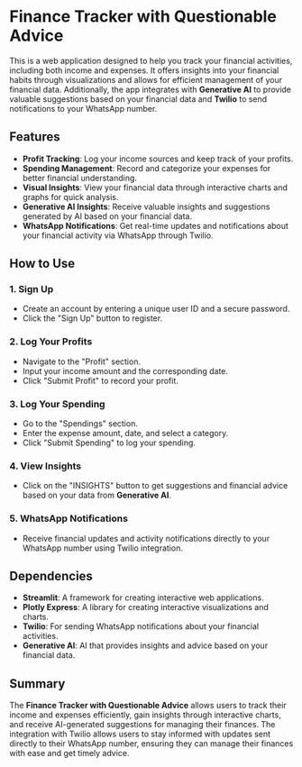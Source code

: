 # Finance Tracker with Questionable Advice

This is a web application designed to help you track your financial activities, including both income and expenses. It offers insights into your financial habits through visualizations and allows for efficient management of your financial data. Additionally, the app integrates with **Generative AI** to provide valuable suggestions based on your financial data and **Twilio** to send notifications to your WhatsApp number.

## Features

- **Profit Tracking**: Log your income sources and keep track of your profits.
- **Spending Management**: Record and categorize your expenses for better financial understanding.
- **Visual Insights**: View your financial data through interactive charts and graphs for quick analysis.
- **Generative AI Insights**: Receive valuable insights and suggestions generated by AI based on your financial data.
- **WhatsApp Notifications**: Get real-time updates and notifications about your financial activity via WhatsApp through Twilio.

## How to Use

### 1. **Sign Up**
   - Create an account by entering a unique user ID and a secure password.
   - Click the "Sign Up" button to register.

### 2. **Log Your Profits**
   - Navigate to the "Profit" section.
   - Input your income amount and the corresponding date.
   - Click "Submit Profit" to record your profit.

### 3. **Log Your Spending**
   - Go to the "Spendings" section.
   - Enter the expense amount, date, and select a category.
   - Click "Submit Spending" to log your spending.

### 4. **View Insights**
   - Click on the "INSIGHTS" button to get suggestions and financial advice based on your data from **Generative AI**.

### 5. **WhatsApp Notifications**
   - Receive financial updates and activity notifications directly to your WhatsApp number using Twilio integration.

## Dependencies

- **Streamlit**: A framework for creating interactive web applications.
- **Plotly Express**: A library for creating interactive visualizations and charts.
- **Twilio**: For sending WhatsApp notifications about your financial activities.
- **Generative AI**: AI that provides insights and advice based on your financial data.

## Summary

The **Finance Tracker with Questionable Advice** allows users to track their income and expenses efficiently, gain insights through interactive charts, and receive AI-generated suggestions for managing their finances. The integration with Twilio allows users to stay informed with updates sent directly to their WhatsApp number, ensuring they can manage their finances with ease and get timely advice.
